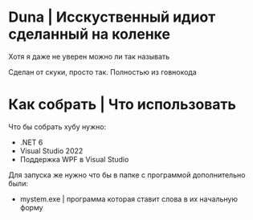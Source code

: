 # Duna | Исскуственный идиот сделанный на коленке
Хотя я даже не уверен можно ли так называть

Сделан от скуки, просто так.
Полностью из говнокода

# Как собрать | Что использовать
Что бы собрать хубу нужно:
* .NET 6
* Visual Studio 2022
* Поддержка WPF в Visual Studio

Для запуска же нужно что бы в папке с программой дополнительно были:
* mystem.exe | программа которая ставит слова в их начальную форму